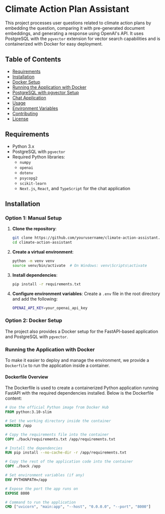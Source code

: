 # Climate Action Plan Assistant

This project processes user questions related to climate action plans by embedding the question, comparing it with pre-generated document embeddings, and generating a response using OpenAI's API. It uses PostgreSQL with the `pgvector` extension for vector search capabilities and is containerized with Docker for easy deployment.

## Table of Contents
- [Requirements](#requirements)
- [Installation](#installation)
- [Docker Setup](#docker-setup)
- [Running the Application with Docker](#running-the-application-with-docker)
- [PostgreSQL with pgvector Setup](#postgresql-with-pgvector-setup)
- [Chat Application](#chat-application)
- [Usage](#usage)
- [Environment Variables](#environment-variables)
- [Contributing](#contributing)
- [License](#license)

## Requirements

- Python 3.x
- PostgreSQL with `pgvector`
- Required Python libraries:
  - `numpy`
  - `openai`
  - `dotenv`
  - `psycopg2`
  - `scikit-learn`
  - `Next.js`, `React`, and `TypeScript` for the chat application

## Installation

### Option 1: Manual Setup

1. **Clone the repository**:
    ```bash
    git clone https://github.com/yourusername/climate-action-assistant.git
    cd climate-action-assistant
    ```

2. **Create a virtual environment**:
    ```bash
    python -m venv venv
    source venv/bin/activate  # On Windows: venv\Scripts\activate
    ```

3. **Install dependencies**:
    ```bash
    pip install -r requirements.txt
    ```

4. **Configure environment variables**:
    Create a `.env` file in the root directory and add the following:
    ```bash
    OPENAI_API_KEY=your_openai_api_key
    ```

### Option 2: Docker Setup

The project also provides a Docker setup for the FastAPI-based application and PostgreSQL with `pgvector`.

### Running the Application with Docker

To make it easier to deploy and manage the environment, we provide a `Dockerfile` to run the application inside a container.

#### Dockerfile Overview

The Dockerfile is used to create a containerized Python application running FastAPI with the required dependencies installed. Below is the Dockerfile content:

```dockerfile
# Use the official Python image from Docker Hub
FROM python:3.10-slim

# Set the working directory inside the container
WORKDIR /app

# Copy the requirements file into the container
COPY ./back/requirements.txt /app/requirements.txt

# Install the dependencies
RUN pip install --no-cache-dir -r /app/requirements.txt

# Copy the rest of the application code into the container
COPY ./back /app

# Set environment variables (if any)
ENV PYTHONPATH=/app

# Expose the port the app runs on
EXPOSE 8000

# Command to run the application
CMD ["uvicorn", "main:app", "--host", "0.0.0.0", "--port", "8000"]
